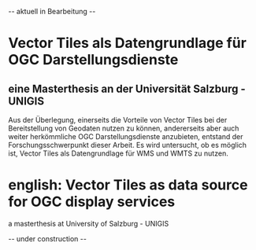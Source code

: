 -- aktuell in Bearbeitung --
# Vector Tiles als Datengrundlage für OGC Darstellungsdienste
## eine Masterthesis an der Universität Salzburg - UNIGIS

Aus der Überlegung, einerseits die Vorteile von Vector Tiles bei der Bereitstellung von Geodaten nutzen zu können, andererseits aber auch weiter herkömmliche OGC Darstellungsdienste anzubieten, entstand der Forschungsschwerpunkt dieser Arbeit. Es wird untersucht, ob es möglich ist, Vector Tiles als Datengrundlage für WMS und WMTS zu nutzen.





# english: Vector Tiles as data source for OGC display services
a masterthesis at University of Salzburg - UNIGIS

-- under construction --
